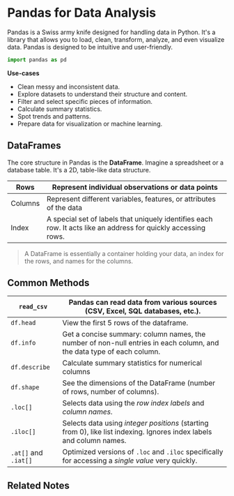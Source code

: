 # Pandas for Data Analysis

Pandas is a Swiss army knife designed for handling data in Python. It's a library that allows you to load, clean, transform, analyze, and even visualize data.  Pandas is designed to be intuitive and user-friendly.

```python
import pandas as pd
```
  
**Use-cases**
*  Clean messy and inconsistent data.
*   Explore datasets to understand their structure and content.
*   Filter and select specific pieces of information.
*   Calculate summary statistics.
*   Spot trends and patterns.
*   Prepare data for visualization or machine learning.

## DataFrames
The core structure in Pandas is the **DataFrame**. Imagine a spreadsheet or a database table. It's a 2D, table-like data structure.

| Rows    | Represent individual observations or data points                                                               |
| ------- | -------------------------------------------------------------------------------------------------------------- |
| Columns | Represent different variables, features, or attributes of the data                                             |
| Index   | A special set of labels that uniquely identifies each row. It acts like an address for quickly accessing rows. |
>A DataFrame is essentially a container holding your data, an index for the rows, and names for the columns. 

## Common Methods

| `read_csv`           | Pandas can read data from various sources (CSV, Excel, SQL databases, etc.).                                          |
| -------------------- | --------------------------------------------------------------------------------------------------------------------- |
| `df.head`            | View the first 5 rows of the dataframe.                                                                               |
| `df.info`            | Get a concise summary: column names, the number of non-null entries in each column, and the data type of each column. |
| `df.describe`        | Calculate summary statistics for numerical columns                                                                    |
| `df.shape`           | See the dimensions of the DataFrame (number of rows, number of columns).                                              |
| `.loc[]`             | Selects data using the *row index labels* and *column names*.                                                         |
| `.iloc[]`            | Selects data using *integer positions* (starting from 0), like list indexing. Ignores index labels and column names.  |
| `.at[]` and `.iat[]` | Optimized versions of `.loc` and `.iloc` specifically for accessing a *single value* very quickly.                    |

## Related Notes